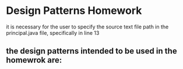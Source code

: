 # Design Patterns Homework

it is necessary for the user to specify the source 
text file path in the principal.java file, specifically in line
13

the design patterns intended to be used in the homewrok are:
-
